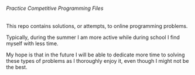 ###### Practice Competitive Programming Files

This repo contains solutions, or attempts, to online programming problems. 

Typically, during the summer I am more active while during school I find myself with less time. 

My hope is that in the future I will be able to dedicate more time to solving these types of problems as I thoroughly enjoy it, even though I might not be the best. 
